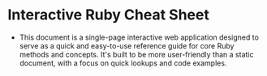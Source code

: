 # Interactive Ruby Cheat Sheet
- This document is a single-page interactive web application designed to serve as a quick and easy-to-use reference guide for core Ruby methods and concepts. It's built to be more user-friendly than a static document, with a focus on quick lookups and code examples.